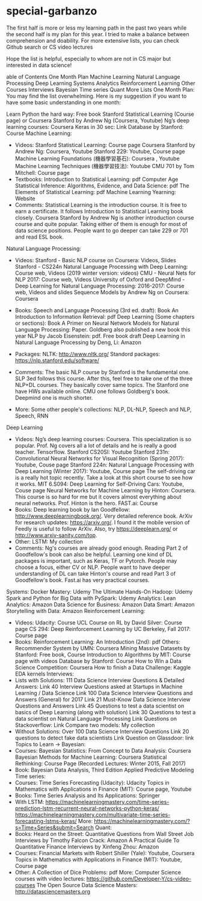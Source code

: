 # special-garbanzo
The first half is more or less my learning path in the past two years while the second half is my plan for this year. I tried to make a balance between comprehension and doability. For more extensive lists, you can check Github search or CS video lectures

Hope the list is helpful, especially to whom are not in CS major but interested in data science!

able of Contents
One Month Plan
Machine Learning
Natural Language Processing
Deep Learning
Systems
Analytics
Reinforcement Learning
Other Courses
Interviews
Bayesian
Time series
Quant
More Lists
One Month Plan:
You may find the list overwhelming. Here is my suggestion if you want to have some basic understanding in one month:

Learn Python the hard way: Free book
Stanford Statistical Learning (Course page) or Coursera Stanford by Andrew Ng (Coursera, Youtube)
Ng’s deep learning courses: Coursera
Keras in 30 sec: Link
Database by Stanford: Course
Machine Learning:
- Videos:
Stanford Statistical Learning: Course page
Coursera Stanford by Andrew Ng: Coursera, Youtube
Stanford 229: Youtube, Course page
Machine Learning Foundations (機器學習基石): Coursera , Youtube
Machine Learning Techniques (機器學習技法): Youtube
CMU 701 by Tom Mitchell: Course page
- Textbooks:
Introduction to Statistical Learning: pdf
Computer Age Statistical Inference: Algorithms, Evidence, and Data Science: pdf
The Elements of Statistical Learning: pdf
Machine Learning Yearning: Website
- Comments:
Statistical Learning is the introduction course. It is free to earn a certificate. It follows Introduction to Statistical Learning book closely. Coursera Stanford by Andrew Ng is another introduction course course and quite popular. Taking either of them is enough for most of data science positions. People want to go deeper can take 229 or 701 and read ESL book.

Natural Language Processing:
- Videos:
Stanford - Basic NLP course on Coursera: Videos, Slides
Stanford - CS224n Natural Language Processing with Deep Learning: Course web, Videos (2019 winter version: videos)
CMU - Neural Nets for NLP 2017: Course web, Videos
University of Oxford and DeepMind - Deep Learning for Natural Language Processing: 2016-2017: Course web, Videos and slides
Sequence Models by Andrew Ng on Coursera: Coursera
- Books:
Speech and Language Processing (3rd ed. draft): Book
An Introduction to Information Retrieval: pdf
Deep Learning (Some chapters or sections): Book
A Primer on Neural Network Models for Natural Language Processing: Paper. Goldberg also published a new book this year
NLP by Jacob Eisenstein: pdf. Free book draft
Deep Learning in Natural Language Processing by Deng, Li: Amazon
- Packages:
NLTK: http://www.nltk.org/
Standord packages: https://nlp.stanford.edu/software/
- Comments:
The basic NLP course by Stanford is the fundamental one. SLP 3ed follows this course. After this, feel free to take one of the three NLP+DL courses. They basically cover same topics. The Stanford one have HWs available online. CMU one follows Goldberg's book. Deepmind one is much shorter.

- More:
Some other people's collections: NLP, DL-NLP, Speech and NLP, Speech, RNN

Deep Learning
- Videos:
Ng’s deep learning courses: Coursera. This specialization is so popular. Prof. Ng covers all a lot of details and he is really a good teacher.
Tensorflow. Stanford CS20SI: Youtube
Stanford 231n: Convolutional Neural Networks for Visual Recognition (Spring 2017): Youtube, Couse page
Stanford 224n: Natural Language Processing with Deep Learning (Winter 2017): Youtube, Course page
The self-driving car is a really hot topic recently. Take a look at this short course to see how it works. MIT 6.S094: Deep Learning for Self-Driving Cars: Youtube, Couse page
Neural Networks for Machine Learning by Hinton: Coursera. This course is so hard for me but it covers almost everything about neural networks. Prof. Hinton is the hero.
FAST.ai: Course
- Books:
Deep learning book by Ian Goodfellow: http://www.deeplearningbook.org/. Very detailed reference book.
ArXiv for research updates: https://arxiv.org/. I found it the mobile version of Feedly is useful to follow ArXiv. Also, try https://deeplearn.org/ or http://www.arxiv-sanity.com/top.
- Other:
LSTM: My collection
- Comments:
Ng's courses are already good enough. Reading Part 2 of Goodfellow's book can also be helpful. Learning one kind of DL packages is important, such as Keras, TF or Pytorch. People may choose a focus, either CV or NLP. People want to have deeper understanding of DL can take Hinton's course and read Part 3 of Goodfellow's book. Fast.ai has very practical courses.

Systems:
Docker Mastery: Udemy
The Ultimate Hands-On Hadoop: Udemy
Spark and Python for Big Data with PySpark: Udemy
Analytics:
Lean Analytics: Amazon
Data Science for Business: Amazon
Data Smart: Amazon
Storytelling with Data: Amazon
Reinforcement Learning:
- Videos:
Udacity: Course
UCL Course on RL by David Silver: Course page
CS 294: Deep Reinforcement Learning by UC Berkeley, Fall 2017: Course page
- Books:
Reinforcement Learning: An Introduction (2nd): pdf
Others:
Recommender System by UMN: Coursera
Mining Massive Datasets by Stanford: Free book, Course
Introduction to Algorithms by MIT: Course page with videos
Database by Stanford: Course
How to Win a Data Science Competition: Coursera
How to finish a Data Challenge: Kaggle EDA kernels
Interviews:
- Lists with Solutions:
111 Data Science Interview Questions & Detailed Answers: Link
40 Interview Questions asked at Startups in Machine Learning / Data Science Link
100 Data Science Interview Questions and Answers (General) for 2017 Link
21 Must-Know Data Science Interview Questions and Answers Link
45 Questions to test a data scientist on basics of Deep Learning (along with solution) Link
30 Questions to test a data scientist on Natural Language Processing Link
Questions on Stackoverflow: Link
Compare two models: My collection
- Without Solutions:
Over 100 Data Science Interview Questions Link
20 questions to detect fake data scientists Link
Question on Glassdoor: link
Topics to Learn ->
Bayesian:
- Courses:
Bayesian Statistics: From Concept to Data Analysis: Coursera
Bayesian Methods for Machine Learning: Coursera
Statistical Rethinking: Course Page (Recorded Lectures: Winter 2015, Fall 2017)
- Book:
Bayesian Data Analysis, Third Edition
Applied Predictive Modeling
Time series:
- Courses:
Time Series Forecasting (Udacity): Udacity
Topics in Mathematics with Applications in Finance (MIT): Course page, Youtube
- Books:
Time Series Analysis and Its Applications: Springer
- With LSTM:
https://machinelearningmastery.com/time-series-prediction-lstm-recurrent-neural-networks-python-keras/
https://machinelearningmastery.com/multivariate-time-series-forecasting-lstms-keras/
More: https://machinelearningmastery.com/?s=Time+Series&submit=Search
Quant:
- Books:
Heard on the Street: Quantitative Questions from Wall Street Job Interviews by Timothy Falcon Crack: Amazon
A Practical Guide To Quantitative Finance Interviews by Xinfeng Zhou: Amazon
- Courses:
Financial Markets with Robert Shiller (Yale): Youtube, Coursera
Topics in Mathematics with Applications in Finance (MIT): Youtube, Course page
- Other:
A Collection of Dice Problems: pdf
More:
Computer Science courses with video lectures: https://github.com/Developer-Y/cs-video-courses
The Open Source Data Science Masters: http://datasciencemasters.org
